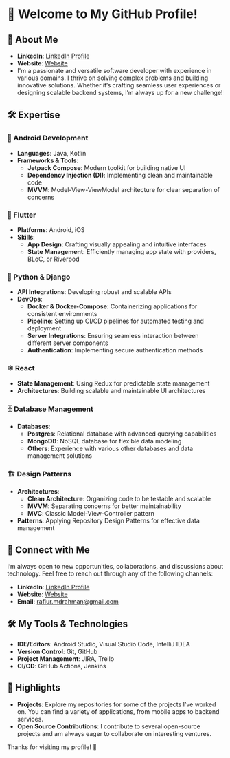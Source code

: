 # 👋 Welcome to My GitHub Profile!

## 🌟 About Me
- **LinkedIn**: [LinkedIn Profile](https://www.linkedin.com/in/rafiur267)
- **Website**: [Website](https://rafiur.my.canva.site/cv)
- I'm a passionate and versatile software developer with experience in various domains. I thrive on solving complex problems and building innovative solutions. Whether it’s crafting seamless user experiences or designing scalable backend systems, I’m always up for a new challenge!

## 🛠️ Expertise

### 📱 Android Development
- **Languages**: Java, Kotlin
- **Frameworks & Tools**:
  - **Jetpack Compose**: Modern toolkit for building native UI
  - **Dependency Injection (DI)**: Implementing clean and maintainable code
  - **MVVM**: Model-View-ViewModel architecture for clear separation of concerns

### 🚀 Flutter
- **Platforms**: Android, iOS
- **Skills**:
  - **App Design**: Crafting visually appealing and intuitive interfaces
  - **State Management**: Efficiently managing app state with providers, BLoC, or Riverpod

### 🐍 Python & Django
- **API Integrations**: Developing robust and scalable APIs
- **DevOps**:
  - **Docker & Docker-Compose**: Containerizing applications for consistent environments
  - **Pipeline**: Setting up CI/CD pipelines for automated testing and deployment
  - **Server Integrations**: Ensuring seamless interaction between different server components
  - **Authentication**: Implementing secure authentication methods

### ⚛️ React
- **State Management**: Using Redux for predictable state management
- **Architectures**: Building scalable and maintainable UI architectures

### 🗄️ Database Management
- **Databases**:
  - **Postgres**: Relational database with advanced querying capabilities
  - **MongoDB**: NoSQL database for flexible data modeling
  - **Others**: Experience with various other databases and data management solutions

### 🏗️ Design Patterns
- **Architectures**:
  - **Clean Architecture**: Organizing code to be testable and scalable
  - **MVVM**: Separating concerns for better maintainability
  - **MVC**: Classic Model-View-Controller pattern
- **Patterns**: Applying Repository Design Patterns for effective data management

## 🔗 Connect with Me
I’m always open to new opportunities, collaborations, and discussions about technology. Feel free to reach out through any of the following channels:

- **LinkedIn**: [LinkedIn Profile](https://www.linkedin.com/in/rafiur267)
- **Website**: [Website](https://rafiur.my.canva.site/cv)
- **Email**: [rafiur.mdrahman@gmail.com](mailto:rafiur.mdrahman@gmail.com)

## 🛠️ My Tools & Technologies
- **IDE/Editors**: Android Studio, Visual Studio Code, IntelliJ IDEA
- **Version Control**: Git, GitHub
- **Project Management**: JIRA, Trello
- **CI/CD**: GitHub Actions, Jenkins

## 🌟 Highlights
- **Projects**: Explore my repositories for some of the projects I’ve worked on. You can find a variety of applications, from mobile apps to backend services.
- **Open Source Contributions**: I contribute to several open-source projects and am always eager to collaborate on interesting ventures.

Thanks for visiting my profile! 🚀
